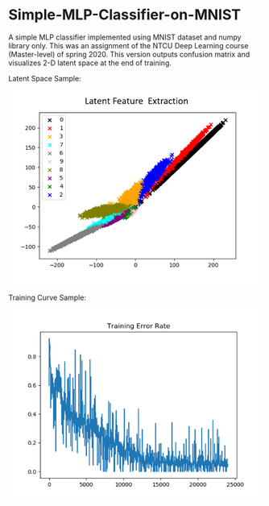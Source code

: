 # Simple-MLP-Classifier-on-MNIST
A simple MLP classifier implemented using MNIST dataset and numpy library only. This was an assignment of the NTCU Deep Learning course (Master-level) of spring 2020. This version outputs confusion matrix and visualizes 2-D latent space at the end of training.

Latent Space Sample:

![alt text](https://github.com/YinPing-Cho/Simple-MLP-Classifier-on-MNIST/blob/master/latentfeature.PNG)

Training Curve Sample:

![alt text](https://github.com/YinPing-Cho/Simple-MLP-Classifier-on-MNIST/blob/master/training_error_rate.png)
